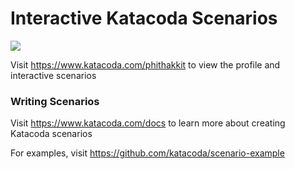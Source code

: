 # Interactive Katacoda Scenarios

[![](http://shields.katacoda.com/katacoda/phithakkit/count.svg)](https://www.katacoda.com/phithakkit "Get your profile on Katacoda.com")

Visit https://www.katacoda.com/phithakkit to view the profile and interactive scenarios

### Writing Scenarios
Visit https://www.katacoda.com/docs to learn more about creating Katacoda scenarios

For examples, visit https://github.com/katacoda/scenario-example
